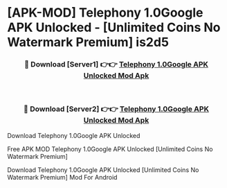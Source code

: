 # [APK-MOD] Telephony 1.0Google APK Unlocked - [Unlimited Coins No Watermark Premium] is2d5



<div align="center">
<h3>🔴 Download [Server1] 👉👉 <a href="https://momento.my/?title=Telephony_1.0Google_APK_Unlocked">Telephony 1.0Google APK Unlocked Mod Apk</a></h3><br>

<h3>🔴 Download [Server2] 👉👉 <a href="https://momento.my/?title=Telephony_1.0Google_APK_Unlocked">Telephony 1.0Google APK Unlocked Mod Apk</a></h3>
</div>



Download Telephony 1.0Google APK Unlocked 

Free APK MOD Telephony 1.0Google APK Unlocked [Unlimited Coins No Watermark Premium]

Download Telephony 1.0Google APK Unlocked [Unlimited Coins No Watermark Premium] Mod For Android
